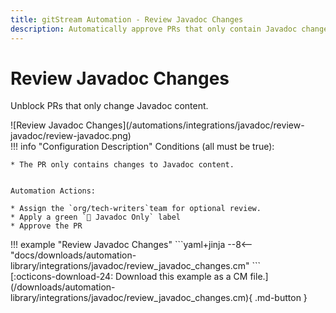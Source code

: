 ```yaml
---
title: gitStream Automation - Review Javadoc Changes
description: Automatically approve PRs that only contain Javadoc changes.
---
```

# Review Javadoc Changes

Unblock PRs that only change Javadoc content.


<div class="automationImage" markdown="1">
![Review Javadoc Changes](/automations/integrations/javadoc/review-javadoc/review-javadoc.png)
</div>
<div class="automationDescription" markdown="1">
!!! info "Configuration Description"
    Conditions (all must be true):

    * The PR only contains changes to Javadoc content.


    Automation Actions:

    * Assign the `org/tech-writers`team for optional review. 
    * Apply a green `📓 Javadoc Only` label
    * Approve the PR

</div>
<div class="automationExample" markdown="1">
!!! example "Review Javadoc Changes"
    ```yaml+jinja
    --8<-- "docs/downloads/automation-library/integrations/javadoc/review_javadoc_changes.cm"
    ```
    <div class="result" markdown>
      <span>
      [:octicons-download-24: Download this example as a CM file.](/downloads/automation-library/integrations/javadoc/review_javadoc_changes.cm){ .md-button }
      </span>
    </div>
</div>